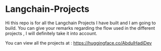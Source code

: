 # Langchain-Projects

Hi this repo is for all the Langchain Projects I have built and I am going to build. You can give your remarks regarding the flow used in the different projects , I will definitely take it into account. 

You can view all the projects at : https://huggingface.co/AbdulHadiDev
